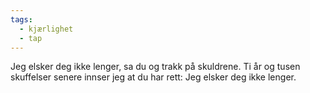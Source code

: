 ```yaml
---
tags:
  - kjærlighet
  - tap
---
```

Jeg elsker deg ikke lenger,
sa du og trakk på skuldrene.
Ti år og tusen skuffelser senere
innser jeg at du har rett:
Jeg elsker deg ikke lenger.
